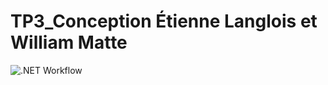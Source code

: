 # TP3_Conception Étienne Langlois et William Matte

![.NET Workflow](https://github.com/EtienneLang/TP3_Conception/actions/workflows/dotnet.yml/badge.svg)